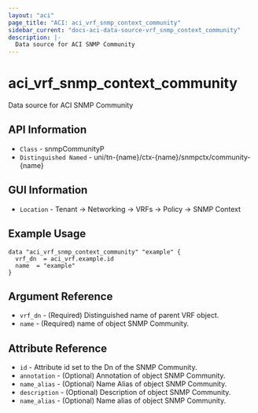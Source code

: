 ```yaml
---
layout: "aci"
page_title: "ACI: aci_vrf_snmp_context_community"
sidebar_current: "docs-aci-data-source-vrf_snmp_context_community"
description: |-
  Data source for ACI SNMP Community
---
```


# aci_vrf_snmp_context_community #

Data source for ACI SNMP Community


## API Information ##

* `Class` - snmpCommunityP
* `Distinguished Named` - uni/tn-{name}/ctx-{name}/snmpctx/community-{name}

## GUI Information ##

* `Location` - Tenant -> Networking -> VRFs -> Policy -> SNMP Context



## Example Usage ##

```hcl
data "aci_vrf_snmp_context_community" "example" {
  vrf_dn  = aci_vrf.example.id
  name  = "example"
}
```

## Argument Reference ##

* `vrf_dn` - (Required) Distinguished name of parent VRF object.
* `name` - (Required) name of object SNMP Community.

## Attribute Reference ##
* `id` - Attribute id set to the Dn of the SNMP Community.
* `annotation` - (Optional) Annotation of object SNMP Community.
* `name_alias` - (Optional) Name Alias of object SNMP Community.
* `description` - (Optional) Description of object SNMP Community.
* `name_alias` - (Optional) Name alias of object SNMP Community.

